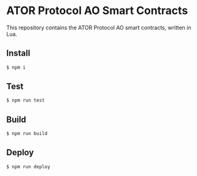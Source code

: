# ATOR Protocol AO Smart Contracts

This repository contains the ATOR Protocol AO smart contracts, written in Lua.

## Install
```bash
$ npm i
```

## Test
```bash
$ npm run test
```

## Build
```bash
$ npm run build
```

## Deploy
```bash
$ npm run deploy
```
